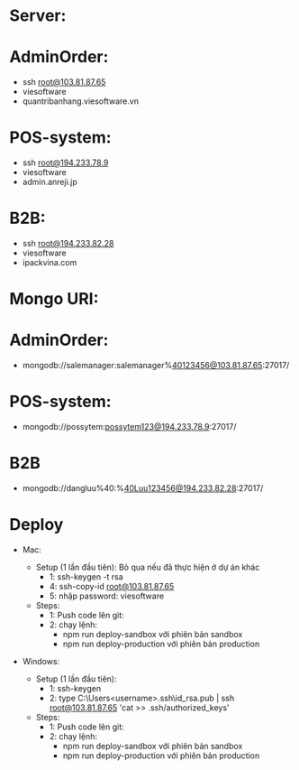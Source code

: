 # Server:

# AdminOrder:

-   ssh root@103.81.87.65
-   viesoftware
-   quantribanhang.viesoftware.vn

# POS-system:

-   ssh root@194.233.78.9
-   viesoftware
-   admin.anreji.jp

# B2B:

-   ssh root@194.233.82.28
-   viesoftware
-   ipackvina.com

# Mongo URI:

# AdminOrder:

-   mongodb://salemanager:salemanager%40123456@103.81.87.65:27017/

# POS-system:

-   mongodb://possytem:possytem123@194.233.78.9:27017/

# B2B

-   mongodb://dangluu%40:%40Luu123456@194.233.82.28:27017/

# Deploy

-   Mac:

    -   Setup (1 lần đầu tiên): Bỏ qua nếu đã thực hiện ở dự án khác
        -   1: ssh-keygen -t rsa
        -   4: ssh-copy-id root@103.81.87.65
        -   5: nhập password: viesoftware
    -   Steps:
        -   1: Push code lên git:
        -   2: chạy lệnh:
            -   npm run deploy-sandbox với phiên bản sandbox
            -   npm run deploy-production với phiên bản production

-   Windows:

    -   Setup (1 lần đầu tiên):
        -   1: ssh-keygen
        -   2: type C:\Users\<username>\.ssh\id_rsa.pub | ssh root@103.81.87.65 'cat >> .ssh/authorized_keys'
    -   Steps:
        -   1: Push code lên git:
        -   2: chạy lệnh:
            -   npm run deploy-sandbox với phiên bản sandbox
            -   npm run deploy-production với phiên bản production
